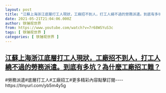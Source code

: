 ```yaml
---
layout: post
title: "江蘇上海浙江底層打工人現狀，工廠招不到人，打工人繞不過的勞務派遣。到底有多坑？為什麼工廠招工難？"
date: 2021-05-21T21:04:06.000Z
author: 铁锤观世界
from: https://www.youtube.com/watch?v=7r68WSYuS3c
tags: [ 铁锤观世界 ]
categories: [ 铁锤观世界 ]
---
```

<!--1621631046000-->
[江蘇上海浙江底層打工人現狀，工廠招不到人，打工人繞不過的勞務派遣。到底有多坑？為什麼工廠招工難？](https://www.youtube.com/watch?v=7r68WSYuS3c)
------

<div>
#勞務派遣#底層打工人#工廠招工#更多精彩內容點擊訂閱----https://tinyurl.com/yb5m4y5g
</div>
